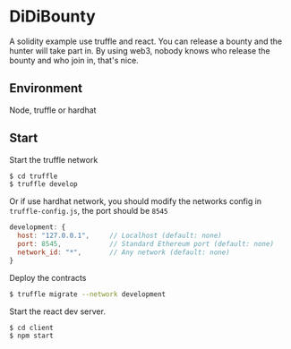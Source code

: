 # DiDiBounty

A solidity example use truffle and react. You can release a bounty and the hunter will take part in. By using web3, nobody knows who release the bounty and who join in, that's nice.

## Environment
Node, truffle or hardhat

## Start

Start the truffle network
```sh
$ cd truffle
$ truffle develop
```
Or if use hardhat network, you should modify the networks config in `truffle-config.js`, the port should be `8545`

```js
development: {
  host: "127.0.0.1",     // Localhost (default: none)
  port: 8545,            // Standard Ethereum port (default: none)
  network_id: "*",       // Any network (default: none)
}
```

Deploy the contracts
```sh
$ truffle migrate --network development
```

Start the react dev server.

```sh
$ cd client
$ npm start
```
